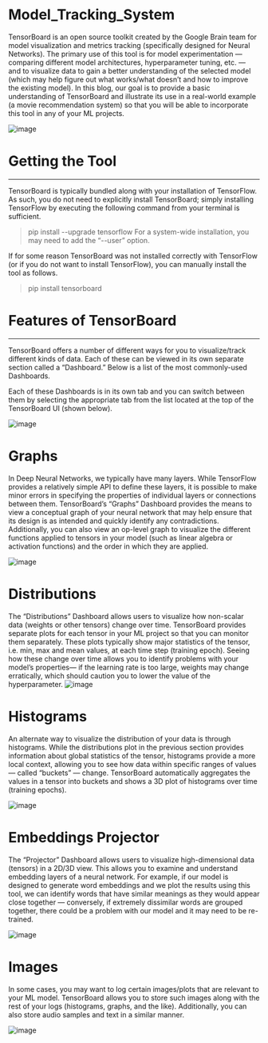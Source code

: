 # Model_Tracking_System
TensorBoard is an open source toolkit created by the Google Brain team for model visualization and metrics tracking (specifically designed for Neural Networks). The primary use of this tool is for model experimentation — comparing different model architectures, hyperparameter tuning, etc. — and to visualize data to gain a better understanding of the selected model (which may help figure out what works/what doesn’t and how to improve the existing model). In this blog, our goal is to provide a basic understanding of TensorBoard and illustrate its use in a real-world example (a movie recommendation system) so that you will be able to incorporate this tool in any of your ML projects.

![image](https://github.com/gurpreetsingh1111/Model_Tracking_System/assets/84591513/65daf7c5-6e6b-492b-beed-fd2cc4f7f15c)
# Getting the Tool
____

TensorBoard is typically bundled along with your installation of TensorFlow. As such, you do not need to explicitly install TensorBoard; simply installing TensorFlow by executing the following command from your terminal is sufficient.

> pip install --upgrade tensorflow
For a system-wide installation, you may need to add the “--user” option.

If for some reason TensorBoard was not installed correctly with TensorFlow (or if you do not want to install TensorFlow), you can manually install the tool as follows.

> pip install tensorboard
# Features of TensorBoard
____

TensorBoard offers a number of different ways for you to visualize/track different kinds of data. Each of these can be viewed in its own separate section called a “Dashboard.” Below is a list of the most commonly-used Dashboards.

Each of these Dashboards is in its own tab and you can switch between them by selecting the appropriate tab from the list located at the top of the TensorBoard UI (shown below).

![image](https://github.com/gurpreetsingh1111/Model_Tracking_System/assets/84591513/c58d76c3-bde1-47ff-9839-346d20fd3795)

# Graphs

In Deep Neural Networks, we typically have many layers. While TensorFlow provides a relatively simple API to define these layers, it is possible to make minor errors in specifying the properties of individual layers or connections between them. TensorBoard’s “Graphs” Dashboard provides the means to view a conceptual graph of your neural network that may help ensure that its design is as intended and quickly identify any contradictions. Additionally, you can also view an op-level graph to visualize the different functions applied to tensors in your model (such as linear algebra or activation functions) and the order in which they are applied.

![image](https://github.com/gurpreetsingh1111/Model_Tracking_System/assets/84591513/cc399076-436b-4d68-a2e1-fe6cc05ecbff)

# Distributions

The “Distributions” Dashboard allows users to visualize how non-scalar data (weights or other tensors) change over time. TensorBoard provides separate plots for each tensor in your ML project so that you can monitor them separately. These plots typically show major statistics of the tensor, i.e. min, max and mean values, at each time step (training epoch). Seeing how these change over time allows you to identify problems with your model’s properties— if the learning rate is too large, weights may change erratically, which should caution you to lower the value of the hyperparameter.
![image](https://github.com/gurpreetsingh1111/Model_Tracking_System/assets/84591513/60e7f33b-ad9b-4eb9-a1c9-711c91aa2f8b)

# Histograms

An alternate way to visualize the distribution of your data is through histograms. While the distributions plot in the previous section provides information about global statistics of the tensor, histograms provide a more local context, allowing you to see how data within specific ranges of values — called “buckets” — change. TensorBoard automatically aggregates the values in a tensor into buckets and shows a 3D plot of histograms over time (training epochs).

![image](https://github.com/gurpreetsingh1111/Model_Tracking_System/assets/84591513/89ca4d46-a5ce-4518-a259-82a9e9540353)

# Embeddings Projector

The “Projector” Dashboard allows users to visualize high-dimensional data (tensors) in a 2D/3D view. This allows you to examine and understand embedding layers of a neural network. For example, if our model is designed to generate word embeddings and we plot the results using this tool, we can identify words that have similar meanings as they would appear close together — conversely, if extremely dissimilar words are grouped together, there could be a problem with our model and it may need to be re-trained.

![image](https://github.com/gurpreetsingh1111/Model_Tracking_System/assets/84591513/9d957593-ea46-4355-93b4-1ce4272f42f0)

# Images

In some cases, you may want to log certain images/plots that are relevant to your ML model. TensorBoard allows you to store such images along with the rest of your logs (histograms, graphs, and the like). Additionally, you can also store audio samples and text in a similar manner.

![image](https://github.com/gurpreetsingh1111/Model_Tracking_System/assets/84591513/14789ae9-5ce1-4033-b23a-41b6a251088a)
